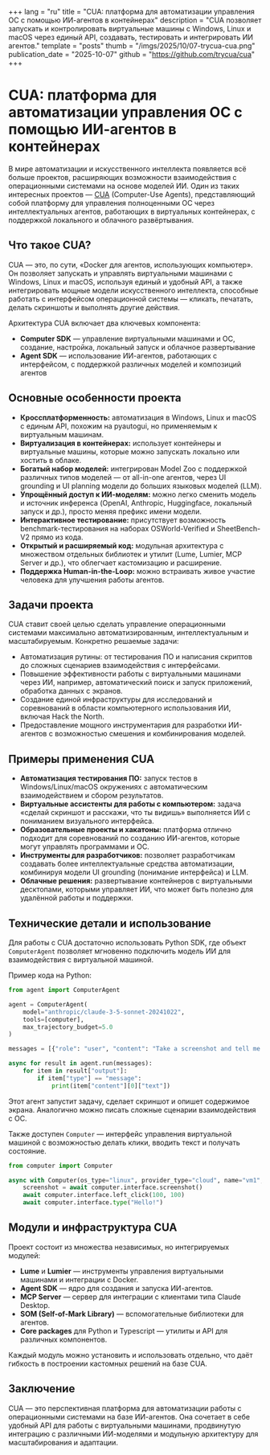 +++
lang = "ru"
title = "CUA: платформа для автоматизации управления ОС с помощью ИИ-агентов в контейнерах"
description = "CUA позволяет запускать и контролировать виртуальные машины с Windows, Linux и macOS через единый API, создавать, тестировать и интегрировать ИИ агентов."
template = "posts"
thumb = "/imgs/2025/10/07-trycua-cua.png"
publication_date = "2025-10-07"
github = "https://github.com/trycua/cua"
+++

# CUA: платформа для автоматизации управления ОС с помощью ИИ-агентов в контейнерах

В мире автоматизации и искусственного интеллекта появляется всё больше проектов, расширяющих возможности взаимодействия с операционными системами на основе моделей ИИ. Один из таких интересных проектов — [CUA](https://github.com/trycua/cua) (Computer-Use Agents), представляющий собой платформу для управления полноценными ОС через интеллектуальных агентов, работающих в виртуальных контейнерах, с поддержкой локального и облачного развёртывания.


## Что такое CUA?

CUA — это, по сути, «Docker для агентов, использующих компьютер». Он позволяет запускать и управлять виртуальными машинами с Windows, Linux и macOS, используя единый и удобный API, а также интегрировать мощные модели искусственного интеллекта, способные работать с интерфейсом операционной системы — кликать, печатать, делать скриншоты и выполнять другие действия.

Архитектура CUA включает два ключевых компонента:

- **Computer SDK** — управление виртуальными машинами и ОС, создание, настройка, локальный запуск и облачное развертывание
- **Agent SDK** — использование ИИ-агентов, работающих с интерфейсом, с поддержкой различных моделей и композиций агентов


## Основные особенности проекта

- **Кроссплатформенность:** автоматизация в Windows, Linux и macOS с единым API, похожим на pyautogui, но применяемым к виртуальным машинам.
- **Виртуализация в контейнерах:** использует контейнеры и виртуальные машины, которые можно запускать локально или хостить в облаке.
- **Богатый набор моделей:** интегрирован Model Zoo с поддержкой различных типов моделей — от all-in-one агентов, через UI grounding и UI planning модели до больших языковых моделей (LLM).
- **Упрощённый доступ к ИИ-моделям:** можно легко сменить модель и источник инференса (OpenAI, Anthropic, Huggingface, локальный запуск и др.), просто меняя префикс имени модели.
- **Интерактивное тестирование:** присутствует возможность benchmark-тестирования на наборах OSWorld-Verified и SheetBench-V2 прямо из кода.
- **Открытый и расширяемый код:** модульная архитектура с множеством отдельных библиотек и утилит (Lume, Lumier, MCP Server и др.), что облегчает кастомизацию и расширение.
- **Поддержка Human-in-the-Loop:** можно встраивать живое участие человека для улучшения работы агентов.


## Задачи проекта

CUA ставит своей целью сделать управление операционными системами максимально автоматизированным, интеллектуальным и масштабируемым. Конкретно решаемые задачи:

- Автоматизация рутины: от тестирования ПО и написания скриптов до сложных сценариев взаимодействия с интерфейсами.
- Повышение эффективности работы с виртуальными машинами через ИИ, например, автоматический поиск и запуск приложений, обработка данных с экранов.
- Создание единой инфраструктуры для исследований и соревнований в области компьютерного использования ИИ, включая Hack the North.
- Предоставление мощного инструментария для разработки ИИ-агентов с возможностью смешения и комбинирования моделей.


## Примеры применения CUA

- **Автоматизация тестирования ПО:** запуск тестов в Windows/Linux/macOS окружениях с автоматическим взаимодействием и сбором результатов.
- **Виртуальные ассистенты для работы с компьютером:** задача «сделай скриншот и расскажи, что ты видишь» выполняется ИИ с пониманием визуального интерфейса.
- **Образовательные проекты и хакатоны:** платформа отлично подходит для соревнований по созданию ИИ-агентов, которые могут управлять программами и ОС.
- **Инструменты для разработчиков:** позволяет разработчикам создавать более интеллектуальные средства автоматизации, комбинируя модели UI grounding (понимание интерфейса) и LLM.
- **Облачные решения:** развертывание контейнеров с виртуальными десктопами, которыми управляет ИИ, что может быть полезно для удалённой работы и поддержки.


## Технические детали и использование

Для работы с CUA достаточно использовать Python SDK, где объект `ComputerAgent` позволяет мгновенно подключить модель ИИ для взаимодействия с виртуальной машиной.

Пример кода на Python:

```python
from agent import ComputerAgent

agent = ComputerAgent(
    model="anthropic/claude-3-5-sonnet-20241022",
    tools=[computer],
    max_trajectory_budget=5.0
)

messages = [{"role": "user", "content": "Take a screenshot and tell me what you see"}]

async for result in agent.run(messages):
    for item in result["output"]:
        if item["type"] == "message":
            print(item["content"][0]["text"])
```

Этот агент запустит задачу, сделает скриншот и опишет содержимое экрана. Аналогично можно писать сложные сценарии взаимодействия с ОС.

Также доступен `Computer` — интерфейс управления виртуальной машиной с возможностью делать клики, вводить текст и получать состояние.

```python
from computer import Computer

async with Computer(os_type="linux", provider_type="cloud", name="vm1", api_key="key") as computer:
    screenshot = await computer.interface.screenshot()
    await computer.interface.left_click(100, 100)
    await computer.interface.type("Hello!")
```


## Модули и инфраструктура CUA

Проект состоит из множества независимых, но интегрируемых модулей:

- **Lume** и **Lumier** — инструменты управления виртуальными машинами и интеграции с Docker.
- **Agent SDK** — ядро для создания и запуска ИИ-агентов.
- **MCP Server** — сервер для интеграции с клиентами типа Claude Desktop.
- **SOM (Self-of-Mark Library)** — вспомогательные библиотеки для агентов.
- **Core packages** для Python и Typescript — утилиты и API для различных компонентов.

Каждый модуль можно установить и использовать отдельно, что даёт гибкость в построении кастомных решений на базе CUA.


## Заключение

CUA — это перспективная платформа для автоматизации работы с операционными системами на базе ИИ-агентов. Она сочетает в себе удобный API для работы с виртуальными машинами, продвинутую интеграцию с различными ИИ-моделями и модульную архитектуру для масштабирования и адаптации. 